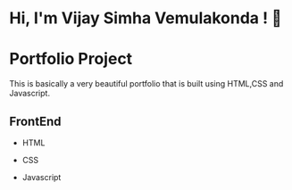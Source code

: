 
# Hi, I'm Vijay Simha Vemulakonda ! 👋


# Portfolio Project

This is basically a very beautiful portfolio that is built using HTML,CSS and Javascript.



## FrontEnd

- HTML

- CSS

- Javascript

